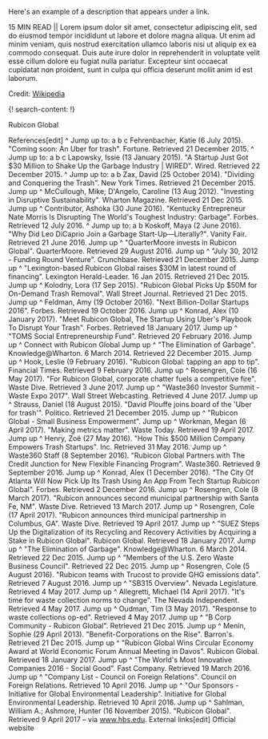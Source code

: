 Here's an example of a description that appears under a link.

15 MIN READ || Lorem ipsum dolor sit amet, consectetur adipiscing elit, sed do eiusmod tempor incididunt ut labore et dolore magna aliqua. Ut enim ad minim veniam, quis nostrud exercitation ullamco laboris nisi ut aliquip ex ea commodo consequat. Duis aute irure dolor in reprehenderit in voluptate velit esse cillum dolore eu fugiat nulla pariatur. Excepteur sint occaecat cupidatat non proident, sunt in culpa qui officia deserunt mollit anim id est laborum.

Credit: [Wikipedia](https://en.wikipedia.org/wiki/Main_Page)

{! search-content: !}

Rubicon Global

 References[edit]
^ Jump up to: a b c Fehrenbacher, Katie (6 July 2015). "Coming soon: An Uber for trash". Fortune. Retrieved 21 December 2015.
^ Jump up to: a b c Lapowsky, Issie (13 January 2015). "A Startup Just Got $30 Million to Shake Up the Garbage Industry | WIRED". Wired. Retrieved 22 December 2015.
^ Jump up to: a b Zax, David (25 October 2014). "Dividing and Conquering the Trash". New York Times. Retrieved 21 December 2015.
Jump up ^ McCullough, Mike; D'Angelo, Caroline (13 Aug 2012). "Investing in Disruptive Sustainability". Wharton Magazine. Retrieved 21 Dec 2015.
Jump up ^ Contributor, Ashoka (30 June 2016). "Kentucky Entrepreneur Nate Morris Is Disrupting The World's Toughest Industry: Garbage". Forbes. Retrieved 12 July 2016.
^ Jump up to: a b Koskoff, Maya (2 June 2016). "Why Did Leo DiCaprio Join a Garbage Start-Up—Literally?". Vanity Fair. Retrieved 21 June 2016.
Jump up ^ "QuarterMoore invests in Rubicon Global". QuarterMoore. Retrieved 29 August 2016.
Jump up ^ "July 30, 2012 - Funding Round Venture". Crunchbase. Retrieved 21 December 2015.
Jump up ^ "Lexington-based Rubicon Global raises $30M in latest round of financing". Lexington Herald-Leader. 16 Jan 2015. Retrieved 21 Dec 2015.
Jump up ^ Kolodny, Lora (17 Sep 2015). "Rubicon Global Picks Up $50M for On-Demand Trash Removal". Wall Street Journal. Retrieved 21 Dec 2015.
Jump up ^ Feldman, Amy (19 October 2016). "Next Billion-Dollar Startups 2016". Forbes. Retrieved 19 October 2016.
Jump up ^ Konrad, Alex (10 January 2017). "Meet Rubicon Global, The Startup Using Uber's Playbook To Disrupt Your Trash". Forbes. Retrieved 18 January 2017.
Jump up ^ "TOMS Social Entrepreneurship Fund". Retrieved 20 February 2016.
Jump up ^ Connect with Rubicon Global
Jump up ^ "The Elimination of Garbage". Knowledge@Wharton. 6 March 2014. Retrieved 22 December 2015.
Jump up ^ Hook, Leslie (9 February 2016). "Rubicon Global: tapping an app to tip". Financial Times. Retrieved 9 February 2016.
Jump up ^ Rosengren, Cole (16 May 2017). "For Rubicon Global, corporate chatter fuels a competitive fire". Waste Dive. Retrieved 3 June 2017.
Jump up ^ "Waste360 Investor Summit - Waste Expo 2017". Wall Street Webcasting. Retrieved 4 June 2017.
Jump up ^ Strauss, Daniel (18 August 2015). "David Plouffe joins board of the 'Uber for trash'". Politico. Retrieved 21 December 2015.
Jump up ^ "Rubicon Global - Small Business Empowerment".
Jump up ^ Workman, Megan (6 April 2017). "Making metrics matter". Waste Today. Retrieved 19 April 2017.
Jump up ^ Henry, Zoë (27 May 2016). "How This $500 Million Company Empowers Trash Startups". Inc. Retrieved 31 May 2016.
Jump up ^ Waste360 Staff (8 September 2016). "Rubicon Global Partners with The Credit Junction for New Flexible Financing Program". Waste360. Retrieved 9 September 2016.
Jump up ^ Konrad, Alex (1 December 2016). "The City Of Atlanta Will Now Pick Up Its Trash Using An App From Tech Startup Rubicon Global". Forbes. Retrieved 2 December 2016.
Jump up ^ Rosengren, Cole (8 March 2017). "Rubicon announces second municipal partnership with Santa Fe, NM". Waste Dive. Retrieved 13 March 2017.
Jump up ^ Rosengren, Cole (17 April 2017). "Rubicon announces third municipal partnership in Columbus, GA". Waste Dive. Retrieved 19 April 2017.
Jump up ^ "SUEZ Steps Up the Digitalization of its Recycling and Recovery Activities by Acquiring a Stake in Rubicon Global". Rubicon Global. Retrieved 18 January 2017.
Jump up ^ "The Elimination of Garbage". Knowledge@Wharton. 6 March 2014. Retrieved 22 Dec 2015.
Jump up ^ "Members of the U.S. Zero Waste Business Council". Retrieved 22 Dec 2015.
Jump up ^ Rosengren, Cole (5 August 2016). "Rubicon teams with Trucost to provide GHG emissions data". Retrieved 7 August 2016.
Jump up ^ "SB315 Overview". Nevada Legislature. Retrieved 4 May 2017.
Jump up ^ Allegretti, Michael (14 April 2017). "It's time for waste collection norms to change". The Nevada Independent. Retrieved 4 May 2017.
Jump up ^ Oudman, Tim (3 May 2017). "Response to waste collections op-ed". Retrieved 4 May 2017.
Jump up ^ "B Corp Community - Rubicon Global". Retrieved 21 Dec 2015.
Jump up ^ Menin, Sophie (29 April 2013). "Benefit-Corporations on the Rise". Barron's. Retrieved 21 Dec 2015.
Jump up ^ "Rubicon Global Wins Circular Economy Award at World Economic Forum Annual Meeting in Davos". Rubicon Global. Retrieved 18 January 2017.
Jump up ^ "The World's Most Innovative Companies 2016 - Social Good". Fast Company. Retrieved 19 March 2016.
Jump up ^ "Company List - Council on Foreign Relations". Council on Foreign Relations. Retrieved 10 April 2016.
Jump up ^ "Our Sponsors - Initiative for Global Environmental Leadership". Initiative for Global Environmental Leadership. Retrieved 10 April 2016.
Jump up ^ Sahlman, William A.; Ashmore, Hunter (16 November 2015). "Rubicon Global". Retrieved 9 April 2017 – via www.hbs.edu.
External links[edit]
Official website
